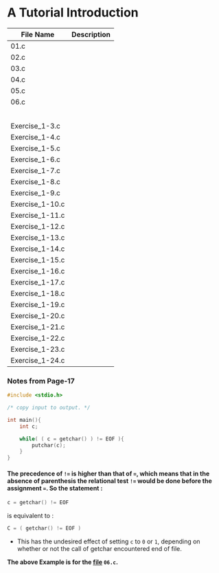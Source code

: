 # A Tutorial Introduction

| File Name | Description | 
|--- |--- |
| 01.c | |
| 02.c | |
| 03.c | |
| 04.c | |
| 05.c | |
| 06.c | |
| | |
| | |
| | |
| | |
| | |
| Exercise_1-3.c| |
| Exercise_1-4.c| |
| Exercise_1-5.c| |
| Exercise_1-6.c| |
| Exercise_1-7.c| |
| Exercise_1-8.c | |
| Exercise_1-9.c | |
| Exercise_1-10.c | |
| Exercise_1-11.c | |
| Exercise_1-12.c | |
| Exercise_1-13.c | |
| Exercise_1-14.c | |
| Exercise_1-15.c | |
| Exercise_1-16.c | |
| Exercise_1-17.c | |
| Exercise_1-18.c | |
| Exercise_1-19.c | |
| Exercise_1-20.c | |
| Exercise_1-21.c | |
| Exercise_1-22.c | |
| Exercise_1-23.c | |
| Exercise_1-24.c | |

### Notes from Page-17

```c
#include <stdio.h>

/* copy input to output. */

int main(){
    int c;

    while( ( c = getchar() ) != EOF ){
        putchar(c);
    }
}
```

#### The precedence of `!=` is higher than that of `=`, which means that in the absence of parenthesis the relational test `!=` would be done before the assignment `=`. So the statement :

```c
c = getchar() != EOF
```

is equivalent to :

```c
C = ( getchar() != EOF )
```

- This has the undesired effect of setting `c` to `0` or `1`, depending on whether or not the call of getchar encountered end of file.

**The above Example is for the [file](/06.c) `06.c`.**

